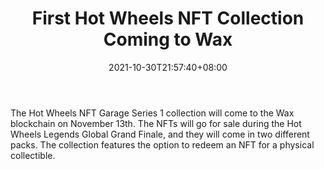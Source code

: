 ﻿---
title: "First Hot Wheels NFT Collection Coming to Wax"
date: 2021-10-30T21:57:40+08:00
lastmod: 2021-10-30T16:45:40+08:00
draft: false
authors: ["Estelle"]
description: "The Hot Wheels NFT Garage Series 1 collection will come to the Wax blockchain on November 13th. The NFTs will go for sale during the Hot Wheels Legends Global Grand Finale, and they will come in two different packs. The collection features the option to redeem an NFT for a physical collectible."
featuredImage: "hot-wheels-nft-garage-series-1-coming-to-wax-in-november.png"
tags: ["Virtual World","Play to Earn"]
categories: ["news"]
news: ["Virtual World"]
weight: 
lightgallery: true
pinned: false
recommend: false
recommend1: false
---

The Hot Wheels NFT Garage Series 1 collection will come to the Wax blockchain on November 13th. The NFTs will go for sale during the Hot Wheels Legends Global Grand Finale, and they will come in two different packs. The collection features the option to redeem an NFT for a physical collectible.

<!--more-->

